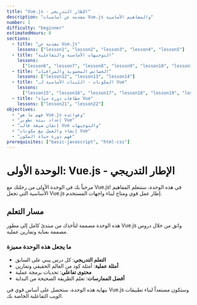 ```yaml
---
title: "Vue.js - الإطار التدريجي"
description: "مقدمة عن أساسيات Vue.js والمفاهيم الأساسية"
number: 1
difficulty: "beginner"
estimatedHours: 8
sections:
  - title: "مقدمة عن Vue.js"
    lessons: ["lesson1", "lesson2", "lesson3", "lesson4", "lesson5"]
  - title: "التوجيهات الأساسية والتفاعلية"
    lessons:
      ["lesson6", "lesson7", "lesson8", "lesson9", "lesson10", "lesson11"]
  - title: "الخصائص المحسوبة والمراقبات"
    lessons: ["lesson12", "lesson13", "lesson14"]
  - title: "المكونات - اللبنات الأساسية لـ Vue"
    lessons:
      ["lesson15", "lesson16", "lesson17", "lesson18", "lesson19", "lesson20"]
  - title: "خطافات دورة حياة Vue"
    lessons: ["lesson21", "lesson22"]
objectives:
  - "فهم ما هو Vue.js وفوائده"
  - "إعداد بيئة تطوير Vue"
  - "إتقان صيغة قالب Vue والتوجيهات"
  - "إنشاء والعمل مع مكونات Vue"
  - "فهم دورة حياة المكون"
prerequisites: ["basic-javascript", "html-css"]
---
```


# الوحدة الأولى: Vue.js - الإطار التدريجي

مرحباً بك في الوحدة الأولى من رحلتك مع Vue.js! في هذه الوحدة، ستتعلم المفاهيم الأساسية التي تجعل Vue.js إطار عمل قوي ومتاح لبناء واجهات المستخدم.

## مسار التعلم

هذه الوحدة مصممة لتأخذك من مبتدئ كامل إلى مطور Vue.js واثق من خلال دروس مصممة بعناية وتمارين عملية.

### ما يجعل هذه الوحدة مميزة

- **التعلم التدريجي**: كل درس يبني على السابق
- **أمثلة عملية**: أمثلة كود من العالم الحقيقي وتمارين
- **محتوى تفاعلي**: تحديات برمجة عملية
- **أفضل الممارسات**: تعلم الطريقة الصحيحة من البداية

بنهاية هذه الوحدة، ستحصل على أساس قوي في Vue.js وستكون مستعداً لبناء تطبيقات الويب التفاعلية الخاصة بك.
